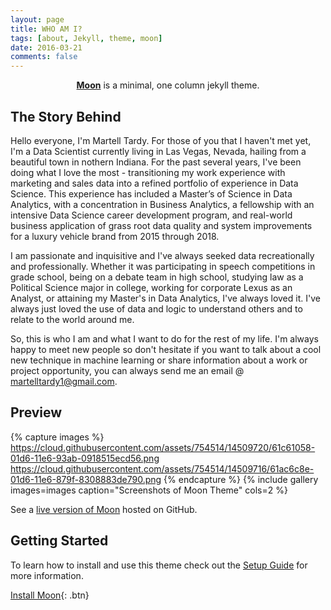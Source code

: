 ```yaml
---
layout: page
title: WHO AM I?
tags: [about, Jekyll, theme, moon]
date: 2016-03-21
comments: false
---
```

    
<center><a href="http://taylantatli.github.io/Moon"><b>Moon</b></a> is a minimal, one column jekyll theme.</center>

## The Story Behind
Hello everyone, I'm Martell Tardy. For those of you that I haven't met yet, I'm a Data Scientist currently living in Las Vegas, Nevada, hailing from a beautiful town in nothern Indiana. For the past several years, I've been doing what I love the most - transitioning my work experience with marketing and sales data into a refined portfolio of experience in Data Science. This experience has included a Master’s of Science in Data Analytics, with a concentration in Business Analytics, a fellowship with an intensive Data Science career development program, and real-world business application of grass root data quality and system improvements for a luxury vehicle brand from 2015 through 2018.

I am passionate and inquisitive and I've always seeked data recreationally and professionally. Whether it was participating in speech competitions in grade school, being on a debate team in high school, studying law as a Political Science major in college, working for corporate Lexus as an Analyst, or attaining my Master's in Data Analytics, I've always loved it. I've always just loved the use of data and logic to understand others and to relate to the world around me. 

So, this is who I am and what I want to do for the rest of my life. I'm always happy to meet new people so don't hesitate if you want to talk about a cool new technique in machine learning or share information about a work or project opportunity, you can always send me an email @ martelltardy1@gmail.com.

## Preview

{% capture images %}
    https://cloud.githubusercontent.com/assets/754514/14509720/61c61058-01d6-11e6-93ab-0918515ecd56.png
    https://cloud.githubusercontent.com/assets/754514/14509716/61ac6c8e-01d6-11e6-879f-8308883de790.png
{% endcapture %}
{% include gallery images=images caption="Screenshots of Moon Theme" cols=2 %}

See a [live version of Moon](http://taylantatli.github.io/Moon) hosted on GitHub.

## Getting Started

To learn how to install and use this theme check out the [Setup Guide](http://taylantatli.me/Moon/moon-theme/) for more information.
      
[Install Moon](https://github.com/TaylanTatli/Moon){: .btn}
